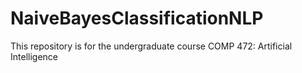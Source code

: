 # NaiveBayesClassificationNLP
This repository is for the undergraduate course COMP 472: Artificial Intelligence
